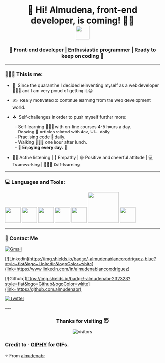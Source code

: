 <!-- Greeting -->
<h1 align="center"> 👋 Hi! Almudena, front-end developer, is coming! 👩‍💻 </br><img src="https://user-images.githubusercontent.com/5679180/79618120-0daffb80-80be-11ea-819e-d2b0fa904d07.gif" width=45px"> 
</h1>

<h3 align="center">🚀 Front-end developer | Enthusiastic programmer | Ready to keep on coding 🚀</h3>

--- 
  
 <!-- About me + soft skills--> 
 <div>
  <h3> 🙋🏻‍♀️ This is me: </h3>

  - 🚀 &nbsp;Since the quarantine I decided reinventing myself as a web developer 👩🏻‍💻 and I am very proud of getting it.😀  
  - ✍️ &nbsp;Really motivated to continue learning from the web development world.  
  - ☘ &nbsp;Self-challenges in order to push myself further more:</br>
  
       &nbsp; - Self-learning 👩🏻‍💻 with on-line courses 4-5 hours a day.</br>
       &nbsp; - Reading 📰 articles related with dev, UI... daily.</br>
       &nbsp; - Practising code 👾 daily.</br>
       &nbsp; - Walking 🚶🏻‍♀️ one hour after lunch.</br>
       &nbsp; - 🥰 **Enjoying every day.** 🥰
       
   - 👂🏻 Active listening | 🤗 Empathy | 😃 Positive and cheerful attitude | 💻 Teamworking | 👩🏻‍🎓 Self-learning
</div>

--- 

<!-- Languages and tools -->
<div>
  <h3> 💻 Languages and Tools: </h3>
  <p>
     <img src="https://media.giphy.com/media/XAxylRMCdpbEWUAvr8/giphy.gif" width="50">
     <img src="https://media.giphy.com/media/fsEaZldNC8A1PJ3mwp/giphy.gif" width="50">
     <img src="https://media3.giphy.com/media/ln7z2eWriiQAllfVcn/200w.webp" width="50">
     <img src="https://i.giphy.com/media/eNAsjO55tPbgaor7ma/200w.webp" width="50">
     <img src="https://i.giphy.com/media/IdyAQJVN2kVPNUrojM/200.webp" width="50">
     <img src="https://media.giphy.com/media/kH1DBkPNyZPOk0BxrM/giphy.gif" width="100">
     <img src="https://media.giphy.com/media/du3J3cXyzhj75IOgvA/giphy.gif" width= "50">
  <p>
</div> 

---

<!-- Contact details -->
<div>
  <h3> 💬 Contact Me </h3>

 [![Gmail](https://img.shields.io/badge/-almudenablancorgz-c14438?style=flat&logo=Gmail&logoColor=white)](mailto:almudenablancorgz@gmail.com)
 
 [![Linkedin](https://img.shields.io/badge/-almudenablancorodriguez-blue?style=flat&logo=Linkedin&logoColor=white](link=https://www.linkedin.com/in/almudenablancorodriguez)
 
 [![Github](https://img.shields.io/badge/-almudenabr-232323?style=flat&logo=Github&logoColor=white](link=https://github.com/almudenabr)
 
 [![Twitter](https://img.shields.io/badge/-_almudenabr-1DA1F2?style=flat&logo=Twitter&logoColor=white)](https://twitter.com/_almudenabr)
</div>
---

<!-- Thanks for visiting and visitors counter -->
<span align="center">
  <h3> Thanks for visiting 😇 </h3>
            
![visitors](https://visitor-badge.laobi.icu/badge?page_id=almudenabr)
</span>


<!-- Gifs source -->
<div align="left">
  
  ### Credit to - [**GIPHY**](https://giphy.com/) for GIFs. 

⭐️ From [almudenabr](https://github.com/almudenabr)
</div>



<!--
**almudenabr/almudenabr** is a ✨ _special_ ✨ repository because its `README.md` (this file) appears on your GitHub profile.

Here are some ideas to get you started:

- 🔭 I’m currently working on ...
- 🌱 I’m currently learning ...
- 👯 I’m looking to collaborate on ...
- 🤔 I’m looking for help with ...
- 💬 Ask me about ...
- 📫 How to reach me: ...
- 😄 Pronouns: ...
- ⚡ Fun fact: ...
-->

